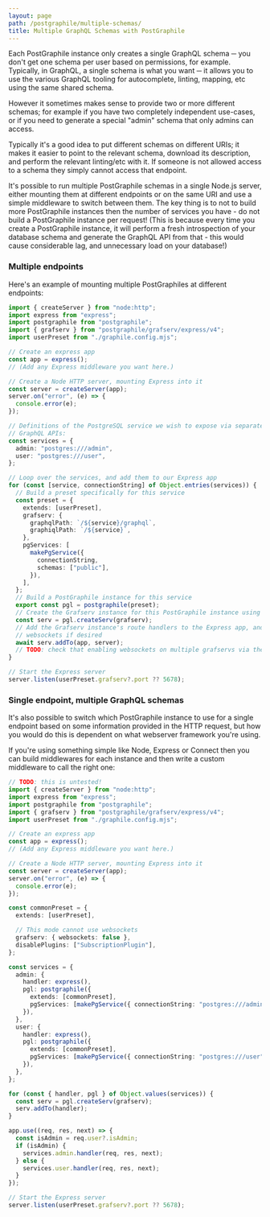 ```yaml
---
layout: page
path: /postgraphile/multiple-schemas/
title: Multiple GraphQL Schemas with PostGraphile
---
```


Each PostGraphile instance only creates a single GraphQL schema ─ you don't get
one schema per user based on permissions, for example. Typically, in GraphQL, a
single schema is what you want ─ it allows you to use the various GraphQL
tooling for autocomplete, linting, mapping, etc using the same shared schema.

However it sometimes makes sense to provide two or more different schemas; for
example if you have two completely independent use-cases, or if you need to
generate a special "admin" schema that only admins can access.

Typically it's a good idea to put different schemas on different URIs; it makes
it easier to point to the relevant schema, download its description, and perform
the relevant linting/etc with it. If someone is not allowed access to a schema
they simply cannot access that endpoint.

It's possible to run multiple PostGraphile schemas in a single Node.js server,
either mounting them at different endpoints or on the same URI and use a simple
middleware to switch between them. The key thing is to not to build more
PostGraphile instances then the number of services you have - do not build a
PostGraphile instance per request! (This is because every time you create a
PostGraphile instance, it will perform a fresh introspection of your database
schema and generate the GraphQL API from that - this would cause considerable
lag, and unnecessary load on your database!)

### Multiple endpoints

Here's an example of mounting multiple PostGraphiles at different endpoints:

```ts
import { createServer } from "node:http";
import express from "express";
import postgraphile from "postgraphile";
import { grafserv } from "postgraphile/grafserv/express/v4";
import userPreset from "./graphile.config.mjs";

// Create an express app
const app = express();
// (Add any Express middleware you want here.)

// Create a Node HTTP server, mounting Express into it
const server = createServer(app);
server.on("error", (e) => {
  console.error(e);
});

// Definitions of the PostgreSQL service we wish to expose via separate
// GraphQL APIs:
const services = {
  admin: "postgres:///admin",
  user: "postgres:///user",
};

// Loop over the services, and add them to our Express app
for (const [service, connectionString] of Object.entries(services)) {
  // Build a preset specifically for this service
  const preset = {
    extends: [userPreset],
    grafserv: {
      graphqlPath: `/${service}/graphql`,
      graphiqlPath: `/${service}`,
    },
    pgServices: [
      makePgService({
        connectionString,
        schemas: ["public"],
      }),
    ],
  };
  // Build a PostGraphile instance for this service
  export const pgl = postgraphile(preset);
  // Create the Grafserv instance for this PostGraphile instance using the Express adaptor
  const serv = pgl.createServ(grafserv);
  // Add the Grafserv instance's route handlers to the Express app, and register
  // websockets if desired
  await serv.addTo(app, server);
  // TODO: check that enabling websockets on multiple grafservs via the same server doesn't cause any issues
}

// Start the Express server
server.listen(userPreset.grafserv?.port ?? 5678);
```

### Single endpoint, multiple GraphQL schemas

It's also possible to switch which PostGraphile instance to use for a single
endpoint based on some information provided in the HTTP request, but how you
would do this is dependent on what webserver framework you're using.

If you're using something simple like Node, Express or Connect then you can
build middlewares for each instance and then write a custom middleware to call
the right one:

```ts
// TODO: this is untested!
import { createServer } from "node:http";
import express from "express";
import postgraphile from "postgraphile";
import { grafserv } from "postgraphile/grafserv/express/v4";
import userPreset from "./graphile.config.mjs";

// Create an express app
const app = express();
// (Add any Express middleware you want here.)

// Create a Node HTTP server, mounting Express into it
const server = createServer(app);
server.on("error", (e) => {
  console.error(e);
});

const commonPreset = {
  extends: [userPreset],

  // This mode cannot use websockets
  grafserv: { websockets: false },
  disablePlugins: ["SubscriptionPlugin"],
};

const services = {
  admin: {
    handler: express(),
    pgl: postgraphile({
      extends: [commonPreset],
      pgServices: [makePgService({ connectionString: "postgres:///admin" })],
    }),
  },
  user: {
    handler: express(),
    pgl: postgraphile({
      extends: [commonPreset],
      pgServices: [makePgService({ connectionString: "postgres:///user" })],
    }),
  },
};

for (const { handler, pgl } of Object.values(services)) {
  const serv = pgl.createServ(grafserv);
  serv.addTo(handler);
}

app.use((req, res, next) => {
  const isAdmin = req.user?.isAdmin;
  if (isAdmin) {
    services.admin.handler(req, res, next);
  } else {
    services.user.handler(req, res, next);
  }
});

// Start the Express server
server.listen(userPreset.grafserv?.port ?? 5678);
```

